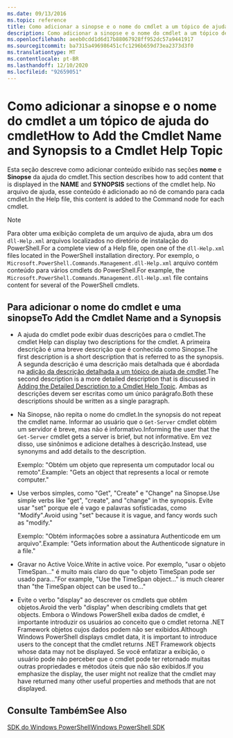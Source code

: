 ```yaml
---
ms.date: 09/13/2016
ms.topic: reference
title: Como adicionar a sinopse e o nome do cmdlet a um tópico de ajuda do cmdlet
description: Como adicionar a sinopse e o nome do cmdlet a um tópico de ajuda do cmdlet
ms.openlocfilehash: aeeb0cdd1d6d17b88067928ff952dc57a9441917
ms.sourcegitcommit: ba7315a496986451cfc1296b659d73ea2373d3f0
ms.translationtype: MT
ms.contentlocale: pt-BR
ms.lasthandoff: 12/10/2020
ms.locfileid: "92659051"
---
```

# <a name="how-to-add-the-cmdlet-name-and-synopsis-to-a-cmdlet-help-topic"></a><span data-ttu-id="38d9d-103">Como adicionar a sinopse e o nome do cmdlet a um tópico de ajuda do cmdlet</span><span class="sxs-lookup"><span data-stu-id="38d9d-103">How to Add the Cmdlet Name and Synopsis to a Cmdlet Help Topic</span></span>

<span data-ttu-id="38d9d-104">Esta seção descreve como adicionar conteúdo exibido nas seções **nome** e **Sinopse** da ajuda do cmdlet.</span><span class="sxs-lookup"><span data-stu-id="38d9d-104">This section describes how to add content that is displayed in the **NAME** and **SYNOPSIS** sections of the cmdlet help.</span></span> <span data-ttu-id="38d9d-105">No arquivo de ajuda, esse conteúdo é adicionado ao nó de comando para cada cmdlet.</span><span class="sxs-lookup"><span data-stu-id="38d9d-105">In the Help file, this content is added to the Command node for each cmdlet.</span></span>

> [!NOTE]
> <span data-ttu-id="38d9d-106">Para obter uma exibição completa de um arquivo de ajuda, abra um dos `dll-Help.xml` arquivos localizados no diretório de instalação do PowerShell.</span><span class="sxs-lookup"><span data-stu-id="38d9d-106">For a complete view of a Help file, open one of the `dll-Help.xml` files located in the PowerShell installation directory.</span></span> <span data-ttu-id="38d9d-107">Por exemplo, o `Microsoft.PowerShell.Commands.Management.dll-Help.xml` arquivo contém conteúdo para vários cmdlets do PowerShell.</span><span class="sxs-lookup"><span data-stu-id="38d9d-107">For example, the `Microsoft.PowerShell.Commands.Management.dll-Help.xml` file contains content for several of the PowerShell cmdlets.</span></span>

## <a name="to-add-the-cmdlet-name-and-a-synopsis"></a><span data-ttu-id="38d9d-108">Para adicionar o nome do cmdlet e uma sinopse</span><span class="sxs-lookup"><span data-stu-id="38d9d-108">To Add the Cmdlet Name and a Synopsis</span></span>

- <span data-ttu-id="38d9d-109">A ajuda do cmdlet pode exibir duas descrições para o cmdlet.</span><span class="sxs-lookup"><span data-stu-id="38d9d-109">The cmdlet Help can display two descriptions for the cmdlet.</span></span> <span data-ttu-id="38d9d-110">A primeira descrição é uma breve descrição que é conhecida como Sinopse.</span><span class="sxs-lookup"><span data-stu-id="38d9d-110">The first description is a short description that is referred to as the synopsis.</span></span> <span data-ttu-id="38d9d-111">A segunda descrição é uma descrição mais detalhada que é abordada na [adição da descrição detalhada a um tópico de ajuda de cmdlet](./how-to-add-a-cmdlet-description.md).</span><span class="sxs-lookup"><span data-stu-id="38d9d-111">The second description is a more detailed description that is discussed in [Adding the Detailed Description to a Cmdlet Help Topic](./how-to-add-a-cmdlet-description.md).</span></span>
  <span data-ttu-id="38d9d-112">Ambas as descrições devem ser escritas como um único parágrafo.</span><span class="sxs-lookup"><span data-stu-id="38d9d-112">Both these descriptions should be written as a single paragraph.</span></span>

- <span data-ttu-id="38d9d-113">Na Sinopse, não repita o nome do cmdlet.</span><span class="sxs-lookup"><span data-stu-id="38d9d-113">In the synopsis do not repeat the cmdlet name.</span></span> <span data-ttu-id="38d9d-114">Informar ao usuário que o `Get-Server` cmdlet obtém um servidor é breve, mas não é informativo.</span><span class="sxs-lookup"><span data-stu-id="38d9d-114">Informing the user that the `Get-Server` cmdlet gets a server is brief, but not informative.</span></span> <span data-ttu-id="38d9d-115">Em vez disso, use sinônimos e adicione detalhes à descrição.</span><span class="sxs-lookup"><span data-stu-id="38d9d-115">Instead, use synonyms and add details to the description.</span></span>

  <span data-ttu-id="38d9d-116">Exemplo: "Obtém um objeto que representa um computador local ou remoto".</span><span class="sxs-lookup"><span data-stu-id="38d9d-116">Example: "Gets an object that represents a local or remote computer."</span></span>

- <span data-ttu-id="38d9d-117">Use verbos simples, como "Get", "Create" e "Change" na Sinopse.</span><span class="sxs-lookup"><span data-stu-id="38d9d-117">Use simple verbs like "get", "create", and "change" in the synopsis.</span></span> <span data-ttu-id="38d9d-118">Evite usar "set" porque ele é vago e palavras sofisticadas, como "Modify".</span><span class="sxs-lookup"><span data-stu-id="38d9d-118">Avoid using "set" because it is vague, and fancy words such as "modify."</span></span>

  <span data-ttu-id="38d9d-119">Exemplo: "Obtém informações sobre a assinatura Authenticode em um arquivo".</span><span class="sxs-lookup"><span data-stu-id="38d9d-119">Example: "Gets information about the Authenticode signature in a file."</span></span>

- <span data-ttu-id="38d9d-120">Gravar no Active Voice.</span><span class="sxs-lookup"><span data-stu-id="38d9d-120">Write in active voice.</span></span> <span data-ttu-id="38d9d-121">Por exemplo, "usar o objeto TimeSpan..." é muito mais claro do que "o objeto TimeSpan pode ser usado para..."</span><span class="sxs-lookup"><span data-stu-id="38d9d-121">For example, "Use the TimeSpan object..." is much clearer than "the TimeSpan object can be used to..."</span></span>

- <span data-ttu-id="38d9d-122">Evite o verbo "display" ao descrever os cmdlets que obtêm objetos.</span><span class="sxs-lookup"><span data-stu-id="38d9d-122">Avoid the verb "display" when describing cmdlets that get objects.</span></span> <span data-ttu-id="38d9d-123">Embora o Windows PowerShell exiba dados de cmdlet, é importante introduzir os usuários ao conceito que o cmdlet retorna .NET Framework objetos cujos dados podem não ser exibidos.</span><span class="sxs-lookup"><span data-stu-id="38d9d-123">Although Windows PowerShell displays cmdlet data, it is important to introduce users to the concept that the cmdlet returns .NET Framework objects whose data may not be displayed.</span></span> <span data-ttu-id="38d9d-124">Se você enfatizar a exibição, o usuário pode não perceber que o cmdlet pode ter retornado muitas outras propriedades e métodos úteis que não são exibidos.</span><span class="sxs-lookup"><span data-stu-id="38d9d-124">If you emphasize the display, the user might not realize that the cmdlet may have returned many other useful properties and methods that are not displayed.</span></span>

## <a name="see-also"></a><span data-ttu-id="38d9d-125">Consulte Também</span><span class="sxs-lookup"><span data-stu-id="38d9d-125">See Also</span></span>

[<span data-ttu-id="38d9d-126">SDK do Windows PowerShell</span><span class="sxs-lookup"><span data-stu-id="38d9d-126">Windows PowerShell SDK</span></span>](../windows-powershell-reference.md)
